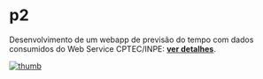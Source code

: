 # p2
Desenvolvimento de um webapp de previsão do tempo com dados consumidos do Web Service CPTEC/INPE: [**ver detalhes**](https://aprendacodar.blogspot.com/2022/04/p2.html).

[![thumb](p1/assets/image/thumb.png)](https://aprendacodar.blogspot.com/2022/04/p2.html)

